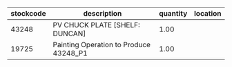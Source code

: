 |stockcode|description|quantity|location|
|---------|-----------|--------|--------|
|43248|PV CHUCK PLATE [SHELF: DUNCAN]|1.00||
|19725|Painting Operation to Produce 43248_P1|1.00||
